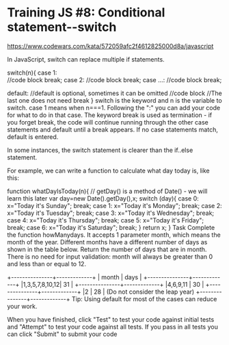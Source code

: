 # Training JS #8: Conditional statement--switch

<https://www.codewars.com/kata/572059afc2f4612825000d8a/javascript>

In JavaScript, switch can replace multiple if statements.

switch(n){
  case 1:  
    //code block
    break;
  case 2:
    //code block
    break;
  case ...:
    //code block
    break;

  default:       //default is optional, sometimes it can be omitted
    //code block
                 //The last one does not need break
}
switch is the keyword and n is the variable to switch. case 1 means when n===1. Following the ":" you can add your code for what to do in that case. The keyword break is used as termination - if you forget break, the code will continue running through the other case statements and default until a break appears. If no case statements match, default is entered.

In some instances, the switch statement is clearer than the if..else statement.

For example, we can write a function to calculate what day today is, like this:

function whatDayIsToday(n){
  // getDay() is a method of Date() - we will learn this later
  var day=new Date().getDay(),x; 
  switch (day){
    case 0:
      x="Today it's Sunday";
      break;
    case 1:
      x="Today it's Monday";
      break;
    case 2:
      x="Today it's Tuesday";
      break;
    case 3:
      x="Today it's Wednesday";
      break;
    case 4:
      x="Today it's Thursday";
      break;
    case 5:
      x="Today it's Friday";
      break;
    case 6:
      x="Today it's Saturday";
      break;
  }
  return x;
}
Task
Complete the function howManydays. It accepts 1 parameter month, which means the month of the year. Different months have a different number of days as shown in the table below. Return the number of days that are in month. There is no need for input validation: month will always be greater than 0 and less than or equal to 12.

+---------------+-------------+
|    month      |    days     |
+---------------+-------------+
|1,3,5,7,8,10,12|     31      |
+---------------+-------------+
|4,6,9,11       |     30      |
+---------------+-------------+
|2              |     28      |  (Do not consider the leap year)
+---------------+-------------+
Tip: Using default for most of the cases can reduce your work.

When you have finished, click "Test" to test your code against initial tests and "Attempt" to test your code against all tests. If you pass in all tests you can click "Submit" to submit your code